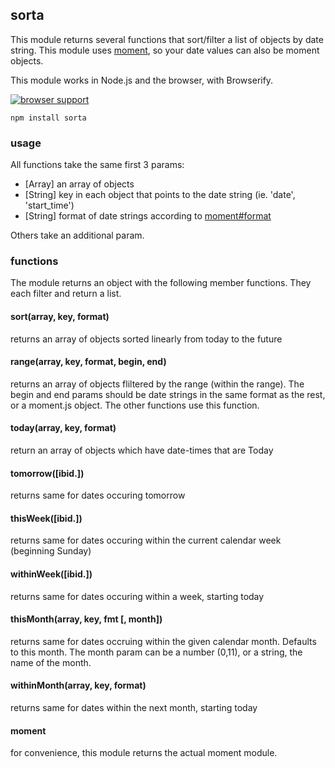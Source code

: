 ## sorta

This module returns several functions that sort/filter a list of objects by date string.  This module uses [moment](http://momentjs.com/), so your date values can also be moment objects.

This module works in Node.js and the browser, with Browserify.

[![browser support](https://ci.testling.com/NHQ/sorta.png?duhhhhhh)](https://ci.testling.com/NHQ/sorta)

```
npm install sorta
```

### usage

All functions take the same first 3 params:
* [Array] an array of objects
* [String] key in each object that points to the date string (ie. 'date', 'start_time')
* [String] format of date strings according to [moment#format](http://momentjs.com/docs/#/displaying/format/)

Others take an additional param.

### functions

The module returns an object with the following member functions. They each filter and return a list. 

#### sort(array, key, format)

returns an array of objects sorted linearly from today to the future

#### range(array, key, format, begin, end)

returns an array of objects fliltered by the range (within the range).  The begin and end params should be date strings in the same format as the rest, or a moment.js object.  The other functions use this function.

#### today(array, key, format)

return an array of objects which have date-times that are Today

#### tomorrow([ibid.])

returns same for dates occuring tomorrow

#### thisWeek([ibid.])

returns same for dates occuring within the current calendar week (beginning Sunday)

#### withinWeek([ibid.])

returns same for dates occuring within a week, starting today

#### thisMonth(array, key, fmt [, month])

returns same for dates occruing within the given calendar month. Defaults to this month.  The month param can be a number (0,11), or a string, the name of the month.

#### withinMonth(array, key, format)

returns same for dates within the next month, starting today

#### moment

for convenience, this module returns the actual moment module.


